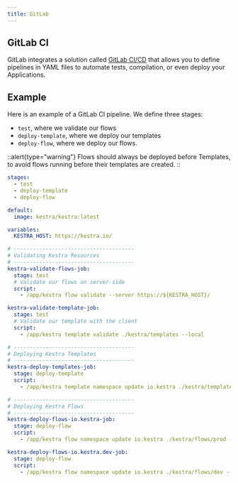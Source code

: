 ```yaml
---
title: GitLab
---
```


## GitLab CI

GitLab integrates a solution called [GitLab CI/CD](https://docs.gitlab.com/ee/ci/) that allows you to define pipelines in YAML files to automate tests, compilation, or even deploy your Applications.

## Example

Here is an example of a GitLab CI pipeline. We define three stages:
* `test`, where we validate our flows
* `deploy-template`, where we deploy our templates
* `deploy-flow`, where we deploy our flows.

::alert{type="warning"}
Flows should always be deployed before Templates, to avoid flows running before their templates are created.
::

```yaml
stages:
  - test
  - deploy-template
  - deploy-flow

default:
  image: kestra/kestra:latest

variables:
  KESTRA_HOST: https://kestra.io/

# --------------------------------------
# Validating Kestra Resources
# --------------------------------------
kestra-validate-flows-job:
  stage: test
  # Validate our flows on server-side
  script:
    - /app/kestra flow validate --server https://${KESTRA_HOST}/

kestra-validate-template-job:
  stage: test
  # Validate our template with the client
  script:
    - /app/kestra template validate ./kestra/templates --local

# --------------------------------------
# Deploying Kestra Templates
# --------------------------------------
kestra-deploy-templates-job:
  stage: deploy-template
  script:
    - /app/kestra template namespace update io.kestra ./kestra/templates --server ${KESTRA_HOST}

# --------------------------------------
# Deploying Kestra Flows
# --------------------------------------
kestra-deploy-flows-io.kestra-job:
  stage: deploy-flow
  script:
    - /app/kestra flow namespace update io.kestra ./kestra/flows/prod --server ${KESTRA_HOST}

kestra-deploy-flows-io.kestra.dev-job:
  stage: deploy-flow
  script:
    - /app/kestra flow namespace update io.kestra ./kestra/flows/dev --server ${KESTRA_HOST}

```
